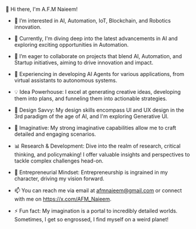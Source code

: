 👋 Hi there, I'm A.F.M Naieem!

- 👀 I’m interested in AI, Automation, IoT, Blockchain, and Robotics innovation.

- 🌱 Currently, I'm diving deep into the latest advancements in AI and exploring exciting opportunities in Automation.

- 🤝 I’m eager to collaborate on projects that blend AI, Automation, and Startup initiatives, aiming to drive innovation and impact.

- 🤖 Experiencing in developing AI Agents for various applications, from virtual assistants to autonomous systems.

- 💡 Idea Powerhouse: I excel at generating creative ideas, developing them into plans, and funneling them into actionable strategies.

- 🎨 Design Savvy: My design skills encompass UI and UX design in the 3rd paradigm of the age of AI, and I'm exploring Generative UI.

- 🌌 Imaginative: My strong imaginative capabilities allow me to craft detailed and engaging scenarios.

- 📊 Research & Development: Dive into the realm of research, critical thinking, and policymaking! I offer valuable insights and perspectives to tackle complex challenges head-on.

- 💼 Entrepreneurial Mindset: Entrepreneurship is ingrained in my character, driving my vision forward.

- 📫 You can reach me via email at afmnaieem@gmail.com or connect with me on https://x.com/AFM_Naieem.

- ⚡ Fun fact: My imagination is a portal to incredibly detailed worlds. Sometimes, I get so engrossed, I find myself on a weird planet!
